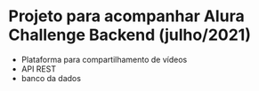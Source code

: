 # Projeto para acompanhar Alura Challenge Backend (julho/2021)
- Plataforma para compartilhamento de vídeos
- API REST
- banco da dados

